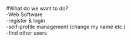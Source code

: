 #What do we want to do?  
-Web Software  
-register & login  
-self-profile management (change my name etc.)  
-find other users  
